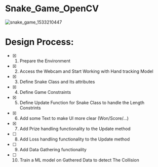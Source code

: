 # Snake_Game_OpenCV 

![snake_game_1533210447](https://user-images.githubusercontent.com/90381570/187049334-eb4c02f1-12c6-4de2-8a6c-984e2437f519.jpg)

# Design Process:
- [x] 1. Prepare the Environment
- [x] 2. Access the Webcam and Start Working with Hand tracking Model
- [x] 3. Define Snake Class and Its attributes 
- [x] 4. Define Game Constraints
- [x] 5. Define Update Function for Snake Class to handle the Length Constrints
- [x] 6. Add some Text to make UI more clear (Won/Score/...)
- [x] 7. Add Prize handling functionality to the Update method
- [ ] 8. Add Loss handling functionality to the Update method
- [ ] 9. Add Data Gathering functionality
- [ ] 10. Train a ML model on Gathered Data to detect The Collision 

